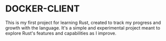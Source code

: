 # DOCKER-CLIENT

This is my first project for learning Rust, created to track my progress and growth with the language. It's a simple and experimental project meant to explore Rust's features and capabilities as I improve.
